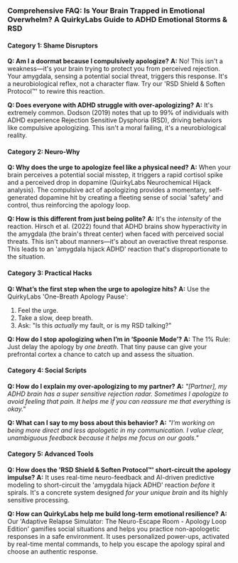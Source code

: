 ### **Comprehensive FAQ: Is Your Brain Trapped in Emotional Overwhelm? A QuirkyLabs Guide to ADHD Emotional Storms & RSD**

#### **Category 1: Shame Disruptors**

**Q: Am I a doormat because I compulsively apologize?**
**A:** No! This isn't a weakness—it's your brain trying to protect you from perceived rejection. Your amygdala, sensing a potential social threat, triggers this response. It's a neurobiological reflex, not a character flaw. Try our 'RSD Shield & Soften Protocol™' to rewire this reaction.

**Q: Does everyone with ADHD struggle with over-apologizing?**
**A:** It's extremely common. Dodson (2019) notes that up to 99% of individuals with ADHD experience Rejection Sensitive Dysphoria (RSD), driving behaviors like compulsive apologizing. This isn't a moral failing, it's a neurobiological reality.

#### **Category 2: Neuro-Why**

**Q: Why does the urge to apologize feel like a physical need?**
**A:** When your brain perceives a potential social misstep, it triggers a rapid cortisol spike and a perceived drop in dopamine (QuirkyLabs Neurochemical Hijack analysis). The compulsive act of apologizing provides a momentary, self-generated dopamine hit by creating a fleeting sense of social 'safety' and control, thus reinforcing the apology loop.

**Q: How is this different from just being polite?**
**A:** It's the *intensity* of the reaction. Hirsch et al. (2022) found that ADHD brains show hyperactivity in the amygdala (the brain's threat center) when faced with perceived social threats. This isn't about manners—it's about an overactive threat response. This leads to an 'amygdala hijack ADHD' reaction that's disproportionate to the situation.

#### **Category 3: Practical Hacks**

**Q: What’s the first step when the urge to apologize hits?**
**A:** Use the QuirkyLabs 'One-Breath Apology Pause':
1.  Feel the urge.
2.  Take a slow, deep breath.
3.  Ask: "Is this *actually* my fault, or is my RSD talking?"

**Q: How do I stop apologizing when I’m in ‘Spoonie Mode’?**
**A:** The 1% Rule: Just delay the apology by *one breath*. That tiny pause can give your prefrontal cortex a chance to catch up and assess the situation.

#### **Category 4: Social Scripts**

**Q: How do I explain my over-apologizing to my partner?**
**A:** *"[Partner], my ADHD brain has a super sensitive rejection radar. Sometimes I apologize to avoid feeling that pain. It helps me if you can reassure me that everything is okay."*

**Q: What can I say to my boss about this behavior?**
**A:** *"I'm working on being more direct and less apologetic in my communication. I value clear, unambiguous feedback because it helps me focus on our goals."*

#### **Category 5: Advanced Tools**

**Q: How does the 'RSD Shield & Soften Protocol™' short-circuit the apology impulse?**
**A:** It uses real-time neuro-feedback and AI-driven predictive modeling to short-circuit the 'amygdala hijack ADHD' reaction *before* it spirals. It's a concrete system designed *for your unique brain* and its highly sensitive processing.

**Q: How can QuirkyLabs help me build long-term emotional resilience?**
**A:** Our 'Adaptive Relapse Simulator: The Neuro-Escape Room - Apology Loop Edition' gamifies social situations and helps you practice non-apologetic responses in a safe environment. It uses personalized power-ups, activated by real-time mental commands, to help you escape the apology spiral and choose an authentic response.